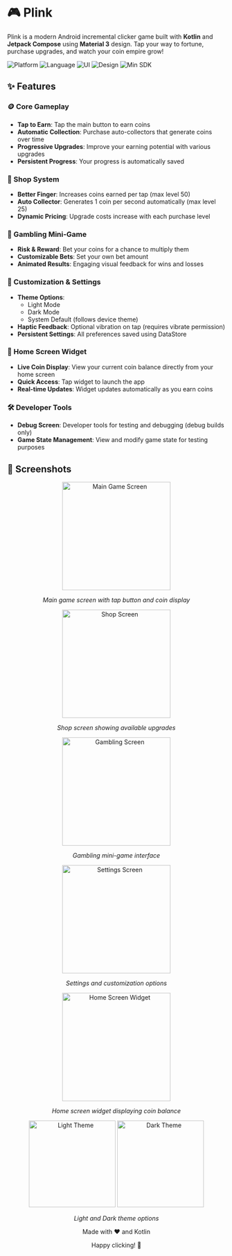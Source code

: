 # 🎮 Plink

Plink is a modern Android incremental clicker game built with **Kotlin** and **Jetpack Compose**
using **Material 3** design. Tap your way to fortune, purchase upgrades, and watch your coin empire
grow!

![Platform](https://img.shields.io/badge/Platform-Android-brightgreen.svg)
![Language](https://img.shields.io/badge/Language-Kotlin-blue.svg)
![UI](https://img.shields.io/badge/UI-Jetpack%20Compose-orange.svg)
![Design](https://img.shields.io/badge/Design-Material%203-purple.svg)
![Min SDK](https://img.shields.io/badge/Min%20SDK-24-red.svg)

## ✨ Features

### 🪙 Core Gameplay

- **Tap to Earn**: Tap the main button to earn coins
- **Automatic Collection**: Purchase auto-collectors that generate coins over time
- **Progressive Upgrades**: Improve your earning potential with various upgrades
- **Persistent Progress**: Your progress is automatically saved

### 🛒 Shop System

- **Better Finger**: Increases coins earned per tap (max level 50)
- **Auto Collector**: Generates 1 coin per second automatically (max level 25)
- **Dynamic Pricing**: Upgrade costs increase with each purchase level

### 🎰 Gambling Mini-Game

- **Risk & Reward**: Bet your coins for a chance to multiply them
- **Customizable Bets**: Set your own bet amount
- **Animated Results**: Engaging visual feedback for wins and losses

### 🎨 Customization & Settings

- **Theme Options**:
  - Light Mode
  - Dark Mode
  - System Default (follows device theme)
- **Haptic Feedback**: Optional vibration on tap (requires vibrate permission)
- **Persistent Settings**: All preferences saved using DataStore

### 📱 Home Screen Widget

- **Live Coin Display**: View your current coin balance directly from your home screen
- **Quick Access**: Tap widget to launch the app
- **Real-time Updates**: Widget updates automatically as you earn coins

### 🛠️ Developer Tools

- **Debug Screen**: Developer tools for testing and debugging (debug builds only)
- **Game State Management**: View and modify game state for testing purposes

## 📱 Screenshots

<!-- Main Game Screen -->
<div align="center">
  <img src="https://github.com/user-attachments/assets/2b9d2d60-db72-4cc7-bd3b-049a6e9d2d5d" alt="Main Game Screen" width="250"/>
  <p><em>Main game screen with tap button and coin display</em></p>
</div>

<!-- Shop Screen -->
<div align="center">
  <img src="https://github.com/user-attachments/assets/f5ba79cf-9068-4ced-b47b-3b0531dde4e0" alt="Shop Screen" width="250"/>
  <p><em>Shop screen showing available upgrades</em></p>
</div>

<!-- Gambling Screen -->
<div align="center">
  <img src="https://github.com/user-attachments/assets/9662da69-d068-4c01-853c-51b324bf7f24" alt="Gambling Screen" width="250"/>
  <p><em>Gambling mini-game interface</em></p>
</div>

<!-- Settings Screen -->
<div align="center">
  <img src="https://github.com/user-attachments/assets/56169df0-9e34-4f4d-b0dd-408c8eea28fd" alt="Settings Screen" width="250"/>
  <p><em>Settings and customization options</em></p>
</div>

<!-- Home Screen Widget -->
<div align="center">
  <img src="https://github.com/user-attachments/assets/49102234-f5e3-41df-abb1-47f4e9e613f1" alt="Home Screen Widget" width="250"/>
  <p><em>Home screen widget displaying coin balance</em></p>
</div>

<!-- Theme Comparison -->
<div align="center">
  <img src="https://github.com/user-attachments/assets/fcc2bf69-6019-4a8a-9ddb-a6a59112769e" alt="Light Theme" width="200"/>
  <img src="https://github.com/user-attachments/assets/660cc69b-fea9-4c0f-b56c-9ab859705e9c" alt="Dark Theme" width="200"/>
  <p><em>Light and Dark theme options</em></p>
</div>

<div align="center">
  <p>Made with ❤️ and Kotlin</p>
  <p>Happy clicking! 🎯</p>
</div>
